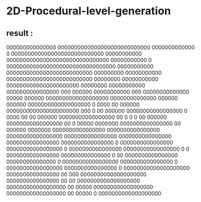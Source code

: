 # 2D-Procedural-level-generation


## result : 
000000000000000       0000000000000000000000000000
0000000000000   0     0000000000000000000000000000
00000000000        0000000000000000000000000000000
00000000000   0  000000000000000000000000000000000
00000000000   00000000000000000000000000 000000000
00000000000   00000000000000000000000000  00000000
00000000000     0000000000000000000000    00000000
00000000000       0000000000000000 000      000000
00000000000  000    00000000000000   00000  000000
0000000000000000000 00000000000000   000000 000000
0000000000000000000      0     0000      00 000000
0000000000000000000000          000   0  00 000000
00000000000000000  0            0000 00  00 000000
00000000000000000     00  0   0   0  00     000000
00000000000000000     00 0          00000  0000000
0000000000000000             00     000000 0000000
0000000000000000                  0000000000000000
00000000000000000                 0000000000000000
0000000000000000                  0000000000000000
0000000000000000    0             0000000000000000
00000000000000000    0            0000000000000000
00000000000000000    0       0    0000000000000000
000000000000000  0          00    0000000000000000
000000000000000              0   00000000000000000
0000000000000000           0     00000000000000000
0000000000000000      0       00000000000000000000
0000000000000000   00 000     00000000000000000000
0000000000000000   00  00      0000000000000000000
000000000000000000 00  00000    000000000000000000
000000000000000000  00 00000 0 0000000000000000000
